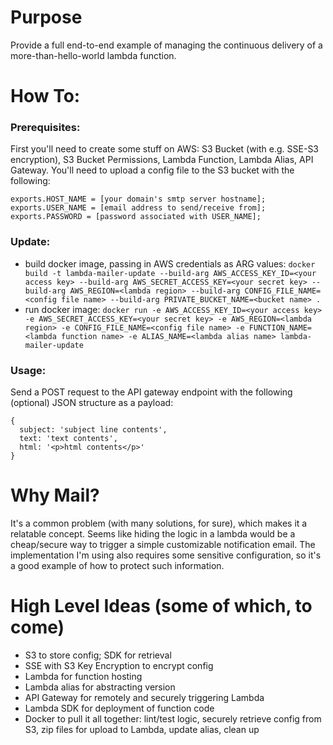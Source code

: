 # Purpose
Provide a full end-to-end example of managing the continuous delivery of a more-than-hello-world lambda function.

# How To:
### Prerequisites:
First you'll need to create some stuff on AWS: S3 Bucket (with e.g. SSE-S3 encryption), S3 Bucket Permissions, Lambda Function, Lambda Alias, API Gateway. You'll need to upload a config file to the S3 bucket with the following:
```
exports.HOST_NAME = [your domain's smtp server hostname];
exports.USER_NAME = [email address to send/receive from];
exports.PASSWORD = [password associated with USER_NAME];
```
### Update:
* build docker image, passing in AWS credentials as ARG values: `docker build -t lambda-mailer-update --build-arg AWS_ACCESS_KEY_ID=<your access key> --build-arg AWS_SECRET_ACCESS_KEY=<your secret key> --build-arg AWS_REGION=<lambda region> --build-arg CONFIG_FILE_NAME=<config file name> --build-arg PRIVATE_BUCKET_NAME=<bucket name> .`
* run docker image: `docker run -e AWS_ACCESS_KEY_ID=<your access key> -e AWS_SECRET_ACCESS_KEY=<your secret key> -e AWS_REGION=<lambda region> -e CONFIG_FILE_NAME=<config file name> -e FUNCTION_NAME=<lambda function name> -e ALIAS_NAME=<lambda alias name> lambda-mailer-update`

### Usage:
Send a POST request to the API gateway endpoint with the following (optional) JSON structure as a payload:
```
{
  subject: 'subject line contents',
  text: 'text contents',
  html: '<p>html contents</p>'
}
```

# Why Mail?
It's a common problem (with many solutions, for sure), which makes it a relatable concept. Seems like hiding the logic in a lambda would be a cheap/secure way to trigger a simple customizable notification email. The implementation I'm using also requires some sensitive configuration, so it's a good example of how to protect such information.

# High Level Ideas (some of which, to come)
* S3 to store config; SDK for retrieval
* SSE with S3 Key Encryption to encrypt config
* Lambda for function hosting
* Lambda alias for abstracting version
* API Gateway for remotely and securely triggering Lambda
* Lambda SDK for deployment of function code
* Docker to pull it all together: lint/test logic, securely retrieve config from S3, zip files for upload to Lambda, update alias, clean up
